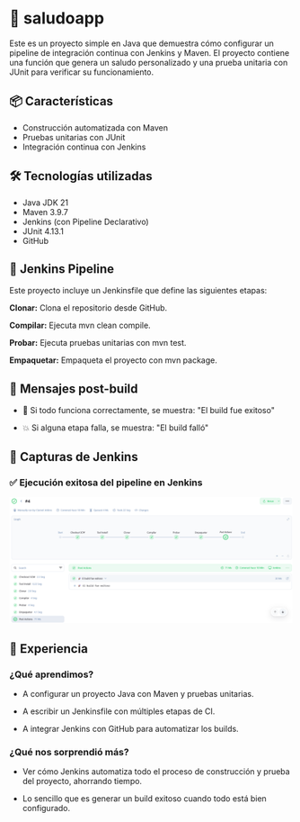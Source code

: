 # 👋 saludoapp

Este es un proyecto simple en Java que demuestra cómo configurar un pipeline de integración continua con Jenkins y Maven. El proyecto contiene una función que genera un saludo personalizado y una prueba unitaria con JUnit para verificar su funcionamiento.

## 📦 Características

- Construcción automatizada con Maven
- Pruebas unitarias con JUnit
- Integración continua con Jenkins

## 🛠 Tecnologías utilizadas

- Java JDK 21 
- Maven 3.9.7  
- Jenkins (con Pipeline Declarativo)  
- JUnit 4.13.1  
- GitHub

## 🤖 Jenkins Pipeline
Este proyecto incluye un Jenkinsfile que define las siguientes etapas:

**Clonar:** Clona el repositorio desde GitHub.

**Compilar:** Ejecuta mvn clean compile.

**Probar:** Ejecuta pruebas unitarias con mvn test.

**Empaquetar:** Empaqueta el proyecto con mvn package.

## 💬 Mensajes post-build

* 🎉 Si todo funciona correctamente, se muestra:
"El build fue exitoso"

* 💥 Si alguna etapa falla, se muestra:
"El build falló"

## 📸 Capturas de Jenkins

### ✅ Ejecución exitosa del pipeline en Jenkins

![Build Exitoso en Jenkins](doc/img/build-exitoso.png)

## 🧠 Experiencia
### ¿Qué aprendimos?
* A configurar un proyecto Java con Maven y pruebas unitarias.

* A escribir un Jenkinsfile con múltiples etapas de CI.

* A integrar Jenkins con GitHub para automatizar los builds.

### ¿Qué nos sorprendió más?

* Ver cómo Jenkins automatiza todo el proceso de construcción y prueba del proyecto, ahorrando tiempo.

* Lo sencillo que es generar un build exitoso cuando todo está bien configurado.
